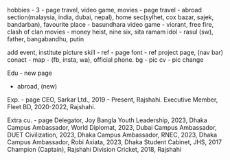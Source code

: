 hobbies - 3 - page
travel, video game, movies - page
travel - abroad section(malaysia, india, dubai, nepal), home sec(sylhet, cox bazar, sajek, bandarban), favourite place - basundhara
video game - viorant, free fire, clash of clan
movies - money heist, nine six, sita ramam
idol - rasul (sw), father, bangabandhu, putin

add event, institute picture
skill - ref - page
font - ref
project page, (nav bar)
conact - map - (fb, insta, wa), official phone.
bg - pic
cv - pic change

Edu - new page
 - abroad, (new)

Exp. - page
CEO, Sarkar Ltd., 2019 - Present, Rajshahi.
Executive Member, Fleet BD, 2020-2022, Rajshahi.

Extra  cu. - page
Delegator, Joy Bangla Youth Leadership, 2023, Dhaka
Campus Ambassador, World Diplomat, 2023, Dubai
Campus Ambassador, DUET Civilization, 2023, Dhaka
Campus Ambassador, RNEC, 2023, Dhaka
Campus Ambassador, Robi Axiata, 2023, Dhaka
Student Cabinet, JHS, 2017
Champion (Captain), Rajshahi Division Cricket, 2018, Rajshahi


